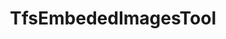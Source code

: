 ---
optionsClassName: TfsEmbededImagesToolOptions
optionsClassFullName: MigrationTools.Tools.TfsEmbededImagesToolOptions
configurationSamples:
- name: defaults
  description: 
  code: >-
    {
      "MigrationTools": {
        "Version": "16.0",
        "CommonTools": {
          "TfsEmbededImagesTool": {
            "Enabled": "True"
          }
        }
      }
    }
  sampleFor: MigrationTools.Tools.TfsEmbededImagesToolOptions
- name: sample
  description: 
  code: >-
    {
      "MigrationTools": {
        "Version": "16.0",
        "CommonTools": {
          "TfsEmbededImagesTool": {
            "Enabled": "True"
          }
        }
      }
    }
  sampleFor: MigrationTools.Tools.TfsEmbededImagesToolOptions
- name: classic
  description: 
  code: >-
    {
      "$type": "TfsEmbededImagesToolOptions",
      "Enabled": true
    }
  sampleFor: MigrationTools.Tools.TfsEmbededImagesToolOptions
description: missng XML code comments
className: TfsEmbededImagesTool
typeName: Tools
architecture: 
options:
- parameterName: Enabled
  type: Boolean
  description: If set to `true` then the tool will run. Set to `false` and the processor will not run.
  defaultValue: missng XML code comments
status: missng XML code comments
processingTarget: missng XML code comments
classFile: /src/MigrationTools.Clients.TfsObjectModel/Tools/TfsEmbededImagesTool.cs
optionsClassFile: /src/MigrationTools.Clients.TfsObjectModel/Tools/TfsEmbededImagesToolOptions.cs

redirectFrom:
- /Reference/Tools/TfsEmbededImagesToolOptions/
layout: reference
toc: true
permalink: /Reference/Tools/TfsEmbededImagesTool/
title: TfsEmbededImagesTool
categories:
- Tools
- 
topics:
- topic: notes
  path: /docs/Reference/Tools/TfsEmbededImagesTool-notes.md
  exists: false
  markdown: ''
- topic: introduction
  path: /docs/Reference/Tools/TfsEmbededImagesTool-introduction.md
  exists: false
  markdown: ''

---